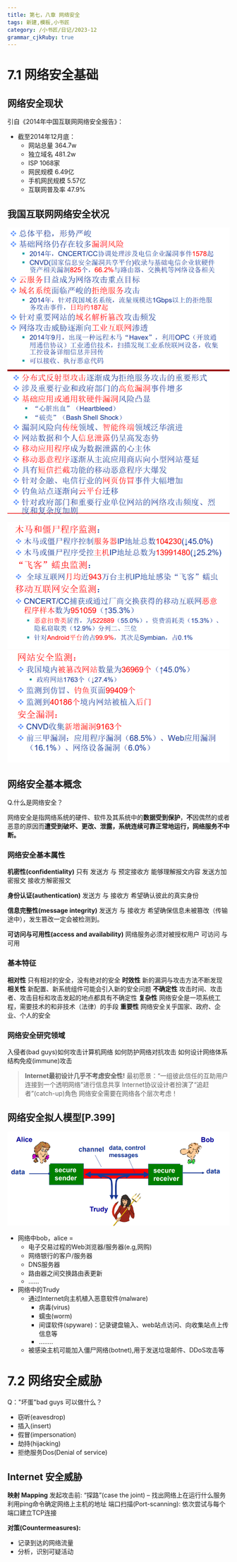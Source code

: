 ```yaml
---
title: 第七，八章 网络安全
tags: 新建,模板,小书匠
category: /小书匠/日记/2023-12
grammar_cjkRuby: true
---
```


# 7.1 网络安全基础
## 网络安全现状
引自《2014年中国互联网网络安全报告》：
- 截至2014年12月底：
	- 网站总量 364.7w
	- 独立域名 481.2w
	- ISP 1068家
	- 网民规模 6.49亿
	- 手机网民规模 5.57亿
	- 互联网普及率 47.9%

## 我国互联网网络安全状况

![enter description here](./images/1703494828102.png)
![enter description here](./images/1703494846059.png)

![2014年数据1](./images/1703494856838.png)
![2014数据 2](./images/1703494876982.png)

## 网络安全基本概念
Q.什么是网络安全？

网络安全是指网络系统的硬件、软件及其系统中的**数据受到保护**，**不**因偶然的或者恶意的原因而**遭受到破坏、更改、泄露，系统连续可靠正常地运行，网络服务不中断。**

### 网络安全基本属性

**机密性(confidentiality)** 
只有 发送方 与 预定接收方 能够理解报文内容
发送方加密报文
接收方解密报文

**身份认证(authentication)**
发送方 与 接收方 希望确认彼此的真实身份

**信息完整性(message integrity)**
发送方 与 接收方 希望确保信息未被篡改（传输途中），发生篡改一定会被检测到。

**可访问与可用性(access and availability)**
网络服务必须对被授权用户 可访问 与 可用


### 基本特征
**相对性**
只有相对的安全，没有绝对的安全
**时效性**
新的漏洞与攻击方法不断发现
**相关性**
新配置、新系统组件可能会引入新的安全问题
**不确定性**
攻击时间、攻击者、攻击目标和攻击发起的地点都具有不确定性
**复杂性**
网络安全是一项系统工程，需要技术的和非技术（法律）的手段
**重要性**
网络安全关乎国家、政府、企业、个人的安全

### 网络安全研究领域
入侵者(bad guys)如何攻击计算机网络
如何防护网络对抗攻击
如何设计网络体系结构免疫(immune)攻击

> **Internet最初设计几乎不考虑安全性!**
最初愿景：“一组彼此信任的互助用户连接到一个透明网络”进行信息共享
Internet协议设计者扮演了“追赶者”(catch-up)角色
网络安全需要在网络各个层次考虑！

## 网络安全拟人模型[P.399]

![拟人模型](./images/1703508089677.png)
- 网络中bob，alice = 
	- 电子交易过程的Web浏览器/服务器(e.g,网购)
	- 网络银行的客户/服务器
	- DNS服务器
	- 路由器之间交换路由表更新
	- ......
- 网络中的Trudy
	- 通过Internet向主机植入恶意软件(malware)
		- 病毒(virus)
		- 蠕虫(worm)
		- 间谍软件(spyware)：记录键盘输入、web站点访问、向收集站点上传信息等
		- ........
	- 被感染主机可能加入僵尸网络(botnet),用于发送垃圾邮件、DDoS攻击等
# 7.2 网络安全威胁
Q："坏蛋"bad guys 可以做什么？
- 窃听(eavesdrop)
- 插入(insert)
- 假冒(impersonation)
- 劫持(hijacking)
- 拒绝服务Dos(Denial of service)

## Internet 安全威胁
**映射 Mapping**
 发起攻击前: “探路”(case the joint) – 找出网络上在运行什么服务
 利用ping命令确定网络上主机的地址
 端口扫描(Port-scanning): 依次尝试与每个端口建立TCP连接
 
 **对策(Countermeasures):**
 - 记录到达的网络流量
 - 分析，识别可疑活动

